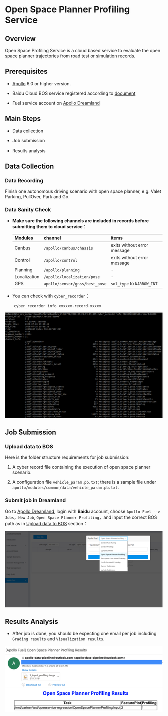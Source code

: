 # Open Space Planner Profiling Service

## Overview

Open Space Profiling Service is a cloud based service to evaluate the open space planner trajectories from road test or simulation records.


## Prerequisites

- [Apollo](https://github.com/ApolloAuto/apollo) 6.0 or higher version.

- Baidu Cloud BOS service registered according to [document](https://github.com/ApolloAuto/apollo/blob/master/docs/Apollo_Fuel/apply_bos_account_cn.md)

- Fuel service account on [Apollo Dreamland](http://bce.apollo.auto/user-manual/fuel-service)

## Main Steps

- Data collection

- Job submission

- Results analysis


## Data Collection

### Data Recording

Finish one autonomous driving scenario with open space planner, e.g. Valet Parking, PullOver, Park and Go.

### Data Sanity Check

- **Make sure the following channels are included in records before submitting them to cloud service**：

    | Modules | channel | items |
    |---|---|---|
    | Canbus | `/apollo/canbus/chassis` | exits without error message |
    | Control | `/apollo/control` | exits without error message |
    | Planning | `/apollo/planning` | - |
    | Localization | `/apollo/localization/pose` | - |
    | GPS | `apollo/sensor/gnss/best_pose` | `sol_type` to `NARROW_INT` |

-  You can check with `cyber_recorder`：

```
    cyber_recorder info xxxxxx.record.xxxxx
```

![](images/profiling_channel_check.png)


## Job Submission

### Upload data to BOS

Here is the folder structure requirements for job submission:
1. A cyber record file containing the execution of open space planner scenario.

1. A configuration file `vehicle_param.pb.txt`; there is a sample file under `apollo/modules/common/data/vehicle_param.pb.txt`.

### Submit job in Dreamland

Go to [Apollo Dreamland](http://bce.apollo.auto/), login with **Baidu** account, choose `Apollo Fuel --> Jobs`，`New Job`, `Open Space Planner Profiling`，and input the correct BOS path as in [Upload data to BOS](###Upload-data-to-BOS) section：

![profiling_submit_task1](images/open_space_job_submit.png)


## Results Analysis

- After job is done, you should be expecting one email per job including `Grading results` and `Visualization results`.

![profiling_submit_task1](images/profiling_email.png)
